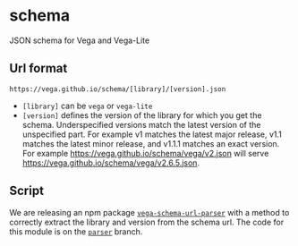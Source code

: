 # schema

JSON schema for Vega and Vega-Lite

## Url format

```
https://vega.github.io/schema/[library]/[version].json
```

* `[library]` can be `vega` or `vega-lite`
* `[version]` defines the version of the library for which you get the schema. Underspecified versions match the latest version of the unspecified part. For example v1 matches the latest major release, v1.1 matches the latest minor release, and v1.1.1 matches an exact version. For example https://vega.github.io/schema/vega/v2.json will serve https://vega.github.io/schema/vega/v2.6.5.json.

## Script

We are releasing an npm package [`vega-schema-url-parser`](https://www.npmjs.com/package/vega-schema-url-parser) with a method to correctly extract the library and version from the schema url. The code for this module is on the [`parser`](https://github.com/vega/schema/tree/parser) branch.
